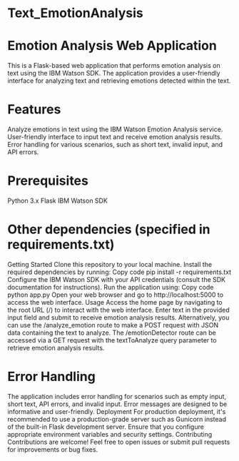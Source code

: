 # Text_EmotionAnalysis

# Emotion Analysis Web Application
This is a Flask-based web application that performs emotion analysis on text using the IBM Watson SDK. The application provides a user-friendly interface for analyzing text and retrieving emotions detected within the text.

# Features
Analyze emotions in text using the IBM Watson Emotion Analysis service.
User-friendly interface to input text and receive emotion analysis results.
Error handling for various scenarios, such as short text, invalid input, and API errors.

# Prerequisites
Python 3.x
Flask
IBM Watson SDK

# Other dependencies (specified in requirements.txt)
Getting Started
Clone this repository to your local machine.
Install the required dependencies by running:
Copy code
pip install -r requirements.txt
Configure the IBM Watson SDK with your API credentials (consult the SDK documentation for instructions).
Run the application using:
Copy code
python app.py
Open your web browser and go to http://localhost:5000 to access the web interface.
Usage
Access the home page by navigating to the root URL (/) to interact with the web interface.
Enter text in the provided input field and submit to receive emotion analysis results.
Alternatively, you can use the /analyze_emotion route to make a POST request with JSON data containing the text to analyze.
The /emotionDetector route can be accessed via a GET request with the textToAnalyze query parameter to retrieve emotion analysis results.

# Error Handling
The application includes error handling for scenarios such as empty input, short text, API errors, and invalid input.
Error messages are designed to be informative and user-friendly.
Deployment
For production deployment, it's recommended to use a production-grade server such as Gunicorn instead of the built-in Flask development server.
Ensure that you configure appropriate environment variables and security settings.
Contributing
Contributions are welcome! Feel free to open issues or submit pull requests for improvements or bug fixes.
